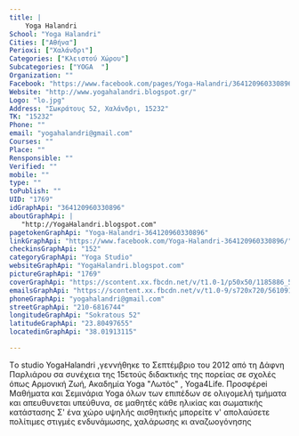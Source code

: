 ```yaml
---
title: |
    Yoga Halandri
School: "Yoga Halandri"
Cities: ["Αθήνα"]
Perioxi: ["Χαλάνδρι"]
Categories: ["Κλειστού Χώρου"]
Subcategories: ["YOGA  "]
Organization: ""
Facebook: "https://www.facebook.com/pages/Yoga-Halandri/364120960330896?fref=ts"
Website: "http://www.yogahalandri.blogspot.gr/"
Logo: "lo.jpg"
Address: "Σωκράτους 52, Χαλάνδρι, 15232"
TK: "15232"
Phone: ""
email: "yogahalandri@gmail.com"
Courses: ""
Place: ""
Rensponsible: ""
Verified: ""
mobile: ""
type: ""
toPublish: ""
UID: "1769"
idGraphApi: "364120960330896"
aboutGraphApi: | 
   "http://YogaHalandri.blogspot.com"
pagetokenGraphApi: "Yoga-Halandri-364120960330896"
linkGraphApi: "https://www.facebook.com/Yoga-Halandri-364120960330896/"
checkinsGraphApi: "152"
categoryGraphApi: "Yoga Studio"
websiteGraphApi: "YogaHalandri.blogspot.com"
pictureGraphApi: "1769"
coverGraphApi: "https://scontent.xx.fbcdn.net/v/t1.0-1/p50x50/1185886_514813418594982_693811319_n.jpg?oh=2c375f4805517a512141bfa168707c9c&amp;oe=5B0A247A"
emailsGraphApi: "https://scontent.xx.fbcdn.net/v/t1.0-9/s720x720/561091_371055212970804_258935435_n.jpg?oh=53bc6dea609cdbd93a6a89880f14ba46&amp;oe=5B407281"
phoneGraphApi: "yogahalandri@gmail.com"
streetGraphApi: "210-6816744"
longitudeGraphApi: "Sokratous 52"
latitudeGraphApi: "23.80497655"
locatedinGraphApi: "38.01913115"

---
```


Tο studio YogaHalandri ,γεννήθηκε το Σεπτέμβριο του 2012 από τη Δάφνη Παρλιάρου σα συνέχεια της 15ετούς διδακτικής της πορείας σε σχολές όπως Αρμονική Ζωή, Ακαδημία Yoga &quot;Λωτός&quot; , Yoga4Life. Προσφέρei Μαθήματα και Σεμινάρια Yoga όλων των επιπέδων σε ολιγομελή τμήματα και απευθυνεται υπεύθυνα, σε μαθητές κάθε ηλικίας και σωματικής κατάστασης Σ&#39; ένα χώρο υψηλής αισθητικής μπορείτε ν&#39; απολαύσετε πολίτιμες στιγμές ενδυνάμωσης, χαλάρωσης κι αναζωογόνησης 

